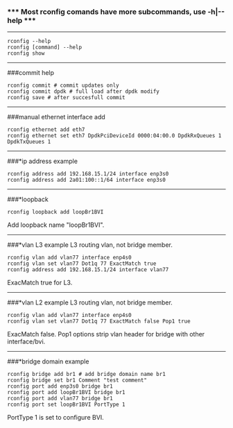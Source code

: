 ### *** Most rconfig comands have more subcommands, use -h|--help ***
***
```
rconfig --help
rconfig [command] --help
rconfig show
```
***
###commit help
```
rconfig commit # commit updates only
rconfig commit dpdk # full load after dpdk modify
rconfig save # after succesfull commit
```
***
###manual ethernet interface add
```
rconfig ethernet add eth7
rconfig ethernet set eth7 DpdkPciDeviceId 0000:04:00.0 DpdkRxQueues 1 DpdkTxQueues 1
```
***
###*ip address example
```
rconfig address add 192.168.15.1/24 interface enp3s0
rconfig address add 2a01:100::1/64 interface enp3s0
```
***
###*loopback
```
rconfig loopback add loopBr1BVI
```
Add loopback name "loopBr1BVI".
***
###*vlan L3 example 
L3 routing vlan, not bridge member.
```
rconfig vlan add vlan77 interface enp4s0
rconfig vlan set vlan77 Dot1q 77 ExactMatch true
rconfig address add 192.168.15.1/24 interface vlan77
```
ExacMatch true for L3.
***
###*vlan L2 example
L3 routing vlan, not bridge member.
```
rconfig vlan add vlan77 interface enp4s0
rconfig vlan set vlan77 Dot1q 77 ExactMatch false Pop1 true
```
ExacMatch false. Pop1 options strip vlan header for bridge with other interface/bvi.
***
###*bridge domain example
```
rconfig bridge add br1 # add bridge domain name br1
rconfig bridge set br1 Comment "test comment"
rconfig port add enp3s0 bridge br1
rconfig port add loopBr1BVI bridge br1
rconfig port add vlan77 bridge br1
rconfig port set loopBr1BVI PortType 1
```
PortType 1 is set to configure BVI.
